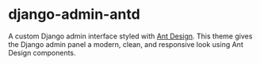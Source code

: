 # django-admin-antd
A custom Django admin interface styled with [Ant Design](https://ant.design/).   This theme gives the Django admin panel a modern, clean, and responsive look using Ant Design components.
